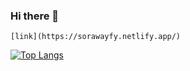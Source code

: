 ### Hi there 👋
    [link](https://sorawayfy.netlify.app/)
  [![Top Langs](https://github-readme-stats.vercel.app/api/top-langs/?username=sorawayfy&layout=compact)](https://github.com/anuraghazra/github-readme-stats)
<!--
**sorawayfy/sorawayfy** is a ✨ _special_ ✨ repository because its `README.md` (this file) appears on your GitHub profile.

Here are some ideas to get you started:

- 🔭 I’m currently working on ...
- 🌱 I’m currently learning ...
- 👯 I’m looking to collaborate on ...
- 🤔 I’m looking for help with ...
- 💬 Ask me about ...
- 📫 How to reach me: ...
- 😄 Pronouns: ...
- ⚡ Fun fact: ...
-->
